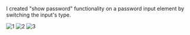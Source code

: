 I created "show password" functionality on a password input element by switching the input's type.

![1](https://user-images.githubusercontent.com/78755964/192171193-eeba8189-010d-4986-a3d4-a99aadd429ac.PNG)
![2](https://user-images.githubusercontent.com/78755964/192171197-35077201-bcdd-4837-aa0a-d00d6ca2b275.PNG)
![3](https://user-images.githubusercontent.com/78755964/192171198-c657b86e-a528-420b-b20a-dc2a75a9048b.PNG)
